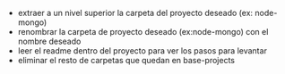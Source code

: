 <!-- eliminar la referencia al repo (.git) -->

- extraer a un nivel superior la carpeta del proyecto deseado (ex: node-mongo)
- renombrar la carpeta de proyecto deseado (ex:node-mongo) con el nombre deseado
- leer el readme dentro del proyecto para ver los pasos para levantar
- eliminar el resto de carpetas que quedan en base-projects


